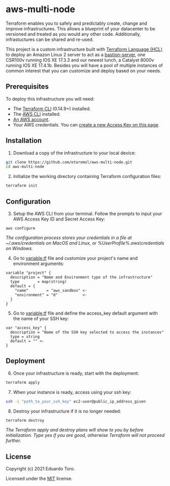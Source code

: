 # aws-multi-node
Terraform enables you to safely and predictably create, change and improve 
infrastructures. This allows a blueprint of your datacenter to be versioned and 
treated as you would any other code. Additionally, infrastuctures can be shared 
and re-used. 

This project is a custom infrastructure built with 
[Terraform Language (HCL)](https://www.terraform.io/docs/language/index.html) 
to deploy an Amazon Linux 2 server to act as a 
[bastion-server](https://aws.amazon.com/quickstart/architecture/linux-bastion/),
one CSR100v running IOS XE 17.3.3 and our newest lunch, a Catalyst 8000v 
running IOS XE 17.4.1b. Besides you will have a pool of multiple instances of 
common interest that you can customize and deploy based on your needs. 

## Prerequisites

To deploy this infrastructure you will need:
* The [Terraform CLI](https://learn.hashicorp.com/tutorials/terraform/install-cli?in=terraform/aws-get-started) (0.14.9+) installed.
* The [AWS CLI](https://docs.aws.amazon.com/cli/latest/userguide/install-cliv2.html) installed.
* [An AWS account](https://aws.amazon.com/free/).
* Your AWS credentials. You can [create a new Access Key on this page](https://console.aws.amazon.com/iam/home?#/security_credentials).

## Installation

1. Download a copy of the infrastructure to your local device:

```bash
git clone https://github.com/etoromol/aws-multi-node.git
cd aws-multi-node
```

2. Initialize the working directory containing Terraform configuration files:
```bash
terraform init
```

## Configuration

3. Setup the AWS CLI from your terminal. Follow the prompts to input your AWS 
Access Key ID and Secret Access Key:

```hcl
aws configure
```
*The configuration process stores your credentials in a file at ~/.aws/credentials 
on MacOS and Linux, or %UserProfile%\.aws\credentials on Windows.*

4. Go to [variable.tf](variables.tf) file and customize your project's name and 
environment arguments:

```hcl
variable "project" {
  description = "Name and Environment type of the infrastructure"
  type        = map(string)
  default = {
    "name"        = "aws_sandbox" <-
    "environment" = "d"           <-
  }
}
```  

5. Go to [variable.tf](variables.tf) file and define the access_key default 
argument with the name of your SSH key:

```hcl
var "access_key" {
  description = "Name of the SSH key selected to access the instances"
  type = string
  default = "" <-
}
```  

## Deployment

6. Once your infrastructure is ready, start with the deployment:

```bash
terraform apply
```

7. When your instance is ready, access using your ssh key:

```bash
ssh -i "path_to_your_ssh_key" ec2-user@public_ip_address_given
```

8. Destroy your infrastructure if it is no longer needed:

```bash
terraform destroy
```
*The Terraform apply and destroy plans will show to you by before initialization. 
Type yes if you are good, otherwise Terraform will not proceed further.*

## License

Copyright (c) 2021 Eduardo Toro.

Licensed under the [MIT](LICENSE) license.